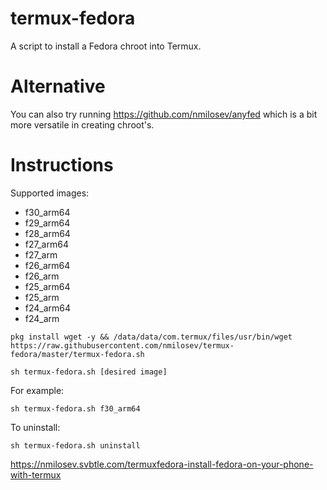 # termux-fedora

A script to install a Fedora chroot into Termux.

# Alternative

You can also try running https://github.com/nmilosev/anyfed which is a bit more versatile in creating chroot's.

# Instructions

Supported images:

- f30_arm64
- f29_arm64
- f28_arm64
- f27_arm64
- f27_arm
- f26_arm64
- f26_arm
- f25_arm64
- f25_arm
- f24_arm64
- f24_arm

```
pkg install wget -y && /data/data/com.termux/files/usr/bin/wget https://raw.githubusercontent.com/nmilosev/termux-fedora/master/termux-fedora.sh

sh termux-fedora.sh [desired image]
```

For example:

```
sh termux-fedora.sh f30_arm64
```

To uninstall:

```
sh termux-fedora.sh uninstall
```

https://nmilosev.svbtle.com/termuxfedora-install-fedora-on-your-phone-with-termux

